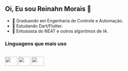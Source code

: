 ## Oi, Eu sou Reinahn Morais 👋

- 🏫 Graduando em Engenharia de Controle e Automação.
- 📙 Estudando Dart/Flutter.
- 🤖 Entusiasta do NEAT e outros algoritmos de IA.

### Linguagens que mais uso
<div style="display: inline_block"><br>
  <img align="center" height="30" width="40" src="https://cdn.jsdelivr.net/gh/devicons/devicon@latest/icons/python/python-original.svg" />
  <img align="center" height="30" width="40" src="https://cdn.jsdelivr.net/gh/devicons/devicon@latest/icons/cplusplus/cplusplus-original.svg" />
  <img align="center" height="30" width="40" src="https://cdn.jsdelivr.net/gh/devicons/devicon@latest/icons/c/c-original.svg" />
</div>

